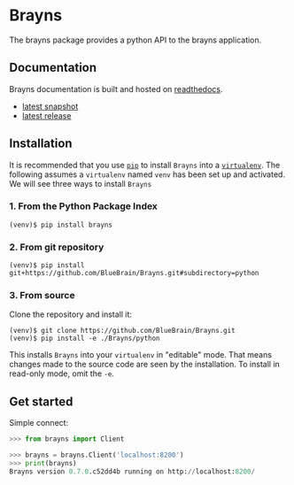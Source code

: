 # Brayns

The brayns package provides a python API to the brayns application.

## Documentation

Brayns documentation is built and hosted on [readthedocs](https://readthedocs.org/).

* [latest snapshot](http://brayns.readthedocs.org/en/latest/)
* [latest release](http://brayns.readthedocs.org/en/stable/)

## Installation

It is recommended that you use [`pip`](https://pip.pypa.io/en/stable/) to install
`Brayns` into a [`virtualenv`](https://virtualenv.pypa.io/en/stable/). The following
assumes a `virtualenv` named `venv` has been set up and
activated. We will see three ways to install `Brayns`


### 1. From the Python Package Index

```
(venv)$ pip install brayns
```

### 2. From git repository

```
(venv)$ pip install git+https://github.com/BlueBrain/Brayns.git#subdirectory=python
```

### 3. From source

Clone the repository and install it:

```
(venv)$ git clone https://github.com/BlueBrain/Brayns.git
(venv)$ pip install -e ./Brayns/python
```

This installs `Brayns` into your `virtualenv` in "editable" mode. That means changes
made to the source code are seen by the installation. To install in read-only mode, omit
the `-e`.

## Get started

Simple connect:

```python
>>> from brayns import Client

>>> brayns = brayns.Client('localhost:8200')
>>> print(brayns)
Brayns version 0.7.0.c52dd4b running on http://localhost:8200/
```

